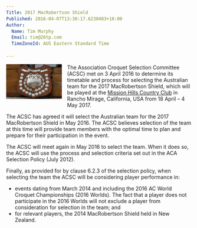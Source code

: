 ```yaml
---
Title: 2017 MacRobertson Shield
Published: 2016-04-07T13:36:17.6230483+10:00
Author:
  Name: Tim Murphy
  Email: tim@26tp.com
  TimeZoneId: AUS Eastern Standard Time

---
```

<div style="width:100%;">
<div style="float:left;width:30%;padding-right:1em;padding-bottom:1em;">
<img src="/macrob-shield.jpg">
</div>
<div style="float:none;">
 <p>The Association Croquet Selection Committee (ACSC) met on 3 April 2016 to determine its timetable and process for selecting the Australian team for the 2017 MacRobertson Shield, which will be played at the <a href="http://www.clubcorp.com/Clubs/Mission-Hills-Country-Club/">Mission Hills Country Club</a> in Rancho Mirage, California, USA from 18 April – 4 May 2017.</p>
<p>The ACSC has agreed it will select the Australian team for the 2017 MacRobertson Shield in May 2016. The ACSC believes selection of the team at this time will provide team members with the optimal time to plan and prepare for their participation in the event.</p>
<p>The ACSC will meet again in May 2016 to select the team. When it does so, the ACSC will use the process and selection criteria set out in the ACA Selection Policy (July 2012).</p>
<p>Finally, as provided for by clause 6.2.3 of the selection policy, when selecting the team the ACSC will be considering player performance in:</p>
<ul>
<li>events dating from March 2014 and including the 2016 AC World Croquet Championships (2016 Worlds). The fact that a player does not participate in the 2016 Worlds will not exclude a player from consideration for selection in the team; and</li>
<li>for relevant players, the 2014 MacRobertson Shield held in New Zealand.</li>
</ul>
</div>
</div>